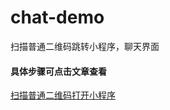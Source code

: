 # chat-demo
扫描普通二维码跳转小程序，聊天界面

#### 具体步骤可点击文章查看
[扫描普通二维码打开小程序](https://www.jianshu.com/p/44ad75179347)
